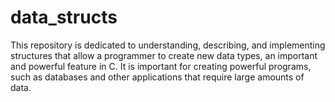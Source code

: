 # data_structs
This repository is dedicated to understanding, describing, and implementing structures that allow a programmer to create new data types, an important and powerful feature in C. It is important for creating powerful programs, such as databases and other applications that require large amounts of data.
